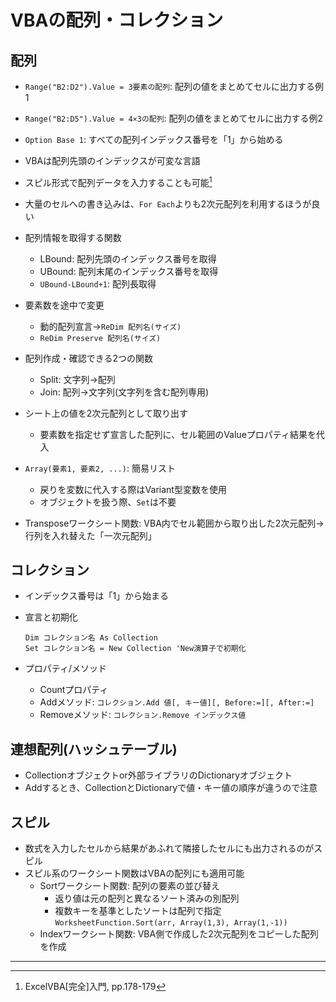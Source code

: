 # VBAの配列・コレクション

## 配列

- `Range("B2:D2").Value = 3要素の配列`: 配列の値をまとめてセルに出力する例1
- `Range("B2:D5").Value = 4×3の配列`: 配列の値をまとめてセルに出力する例2
- `Option Base 1`: すべての配列インデックス番号を「1」から始める
- VBAは配列先頭のインデックスが可変な言語
- スピル形式で配列データを入力することも可能[^1]
- 大量のセルへの書き込みは、`For Each`よりも2次元配列を利用するほうが良い

- 配列情報を取得する関数
  - LBound: 配列先頭のインデックス番号を取得
  - UBound: 配列末尾のインデックス番号を取得
  - `UBound-LBound+1`: 配列長取得

- 要素数を途中で変更
  - 動的配列宣言→`ReDim 配列名(サイズ)`
  - `ReDim Preserve 配列名(サイズ)`

- 配列作成・確認できる2つの関数
  - Split: 文字列→配列
  - Join: 配列→文字列(文字列を含む配列専用)

- シート上の値を2次元配列として取り出す
  - 要素数を指定せず宣言した配列に、セル範囲のValueプロパティ結果を代入

- `Array(要素1, 要素2, ...)`: 簡易リスト
  - 戻りを変数に代入する際はVariant型変数を使用
  - オブジェクトを扱う際、`Set`は不要
- Transposeワークシート関数: VBA内でセル範囲から取り出した2次元配列→行列を入れ替えた「一次元配列」

## コレクション

- インデックス番号は「1」から始まる
- 宣言と初期化

  ```vba
  Dim コレクション名 As Collection
  Set コレクション名 = New Collection 'New演算子で初期化
  ```

- プロパティ/メソッド
  - Countプロパティ
  - Addメソッド: `コレクション.Add 値[, キー値][, Before:=][, After:=]`
  - Removeメソッド: `コレクション.Remove インデックス値`

## 連想配列(ハッシュテーブル)

- Collectionオブジェクトor外部ライブラリのDictionaryオブジェクト
- Addするとき、CollectionとDictionaryで値・キー値の順序が違うので注意

## スピル

- 数式を入力したセルから結果があふれて隣接したセルにも出力されるのがスピル
- スピル系のワークシート関数はVBAの配列にも適用可能
  - Sortワークシート関数: 配列の要素の並び替え
    - 返り値は元の配列と異なるソート済みの別配列
    - 複数キーを基準としたソートは配列で指定`WorksheetFunction.Sort(arr, Array(1,3), Array(1,-1))`
  - Indexワークシート関数: VBA側で作成した2次元配列をコピーした配列を作成

---
[^1]: ExcelVBA[完全]入門, pp.178-179
